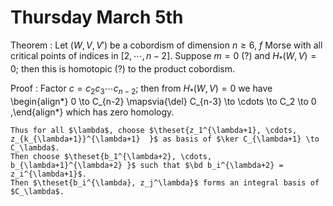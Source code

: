 # Thursday March 5th

Theorem
: Let $(W, V, V')$ be a cobordism of dimension $n\geq 6$, $f$ Morse with all critical points of indices in $[2, \cdots, n-2]$.
  Suppose $m=0$ (?) and $H_*(W, V) = 0$; then this is homotopic (?) to the product cobordism.

Proof
:   Factor $c = c_2 c_3 \cdots c_{n-2}$; then from $H_*(W, V) = 0$ we have
    \begin{align*}
    0 \to C_{n-2} \mapsvia{\del} C_{n-3} \to \cdots \to C_2 \to 0
    ,\end{align*}
    which has zero homology.

    Thus for all $\lambda$, choose $\theset{z_1^{\lambda+1}, \cdots, z_{k_{\lambda+1}}^{\lambda+1}  }$ as basis of $\ker C_{\lambda+1} \to C_\lambda$.
    Then choose $\theset{b_1^{\lambda+2}, \cdots, b_{\lambda+1}^{\lambda+2} }$ such that $\bd b_i^{\lambda+2} = z_i^{\lambda+1}$.
    Then $\theset{b_i^{\lambda}, z_j^\lambda}$ forms an integral basis of $C_\lambda$.
